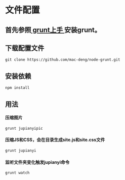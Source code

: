 # 文件配置
## 首先参照[ grunt上手 ](http://mac-deng.github.com/2013/02/18/grunt/)安装grunt。

## 下载配置文件
	git clone https://github.com/mac-deng/node-grunt.git

## 安装依赖
	npm install 

## 用法

#### 压缩图片
	grunt jupianyipic
#### 压缩JS和CSS，会在目录生成site.js和site.css文件
	grunt jupianyi
#### 监听文件夹变化触发jupianyi命令
	grunt watch

